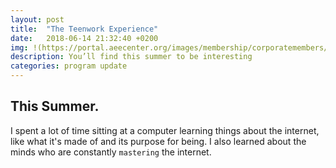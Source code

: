 ```yaml
---
layout: post
title:  "The Teenwork Experience"
date:   2018-06-14 21:32:40 +0200
img: !(https://portal.aeecenter.org/images/membership/corporatemembers/KNOXVILLEUB%20WEB%20LOGO.png)
description: You’ll find this summer to be interesting
categories: program update
---
```

## This Summer.
I spent a lot of time sitting at a computer learning things about the internet, like what it's made of and its purpose for being. I also learned about the minds who are constantly `mastering` the internet.
